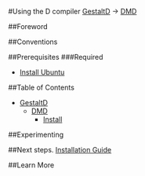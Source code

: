 #Using the D compiler
[GestaltD](../README.md) → [DMD](./README.md)

##Foreword

##Conventions

##Prerequisites
###Required
* [Install Ubuntu](/ubuntu/README.md)

##Table of Contents
* [GestaltD](/README.md)
    * [DMD](./README.md)
        * [Install](./install.md) 

##Experimenting

##Next steps.
[Installation Guide](./install.md)

##Learn More

